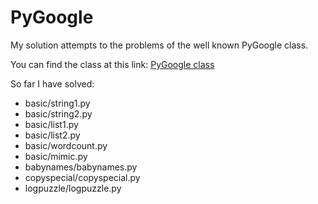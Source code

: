 PyGoogle
========

My solution attempts to the problems of the well known PyGoogle class. 

You can find the class at this link:
[PyGoogle class](https://developers.google.com/edu/python/)

So far I have solved:

* basic/string1.py
* basic/string2.py
* basic/list1.py
* basic/list2.py
* basic/wordcount.py
* basic/mimic.py
* babynames/babynames.py
* copyspecial/copyspecial.py
* logpuzzle/logpuzzle.py
